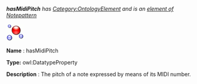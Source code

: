 ___hasMidiPitch__ 
 has
 [Category:OntologyElement](../../Category/OntologyElement "Category:OntologyElement") 
 and is an
 [element of](../../Property/ElementOf "Property:ElementOf") 
[Notepattern](../../Submissions/Notepattern "Submissions:Notepattern")_




  





[![DatatypeProperty](../public/images/thumb/a/a5/DatatypeProperty.gif/45px-DatatypeProperty.gif)](../../Image/DatatypeProperty.gif "DatatypeProperty")


__Name__ 
 : hasMidiPitch
 



__Type:__ 
 owl:DatatypeProperty
 



__Description__ 
 : The pitch of a note expressed by means of its MIDI number.